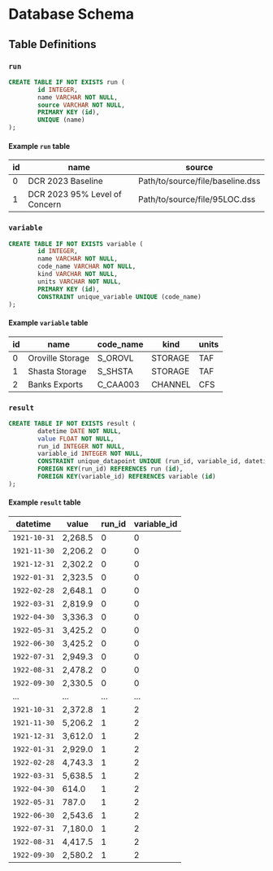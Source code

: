 
# Database Schema

## Table Definitions

### `run`

```sql
CREATE TABLE IF NOT EXISTS run (
        id INTEGER,
        name VARCHAR NOT NULL, 
        source VARCHAR NOT NULL,
        PRIMARY KEY (id), 
        UNIQUE (name)
);
```

#### Example `run` table

| id | name                          | source                           |
| -- | ----                          | ------                           |
| 0  | DCR 2023 Baseline             | Path/to/source/file/baseline.dss |
| 1  | DCR 2023 95% Level of Concern | Path/to/source/file/95LOC.dss    |

### `variable`

```sql
CREATE TABLE IF NOT EXISTS variable (
        id INTEGER,
        name VARCHAR NOT NULL, 
        code_name VARCHAR NOT NULL, 
        kind VARCHAR NOT NULL, 
        units VARCHAR NOT NULL,
        PRIMARY KEY (id),
        CONSTRAINT unique_variable UNIQUE (code_name)
);
```

#### Example `variable` table

| id | name             | code_name | kind    | units |
| -- | ----             | --------- | ----    | ----- |
| 0  | Oroville Storage | S_OROVL   | STORAGE | TAF   |
| 1  | Shasta Storage   | S_SHSTA   | STORAGE | TAF   |
| 2  | Banks Exports    | C_CAA003  | CHANNEL | CFS   |

### `result`

```sql
CREATE TABLE IF NOT EXISTS result (
        datetime DATE NOT NULL, 
        value FLOAT NOT NULL, 
        run_id INTEGER NOT NULL, 
        variable_id INTEGER NOT NULL, 
        CONSTRAINT unique_datapoint UNIQUE (run_id, variable_id, datetime), 
        FOREIGN KEY(run_id) REFERENCES run (id), 
        FOREIGN KEY(variable_id) REFERENCES variable (id)
);
```

#### Example `result` table

| datetime     | value   | run_id | variable_id |
| --------     | ----    | -----  | ----------- |
| `1921-10-31` | 2,268.5 | 0      | 0           |
| `1921-11-30` | 2,206.2 | 0      | 0           |
| `1921-12-31` | 2,302.2 | 0      | 0           |
| `1922-01-31` | 2,323.5 | 0      | 0           |
| `1922-02-28` | 2,648.1 | 0      | 0           |
| `1922-03-31` | 2,819.9 | 0      | 0           |
| `1922-04-30` | 3,336.3 | 0      | 0           |
| `1922-05-31` | 3,425.2 | 0      | 0           |
| `1922-06-30` | 3,425.2 | 0      | 0           |
| `1922-07-31` | 2,949.3 | 0      | 0           |
| `1922-08-31` | 2,478.2 | 0      | 0           |
| `1922-09-30` | 2,330.5 | 0      | 0           |
| ...          | ...     | ...    | ...         |
| `1921-10-31` | 2,372.8 | 1      | 2           |
| `1921-11-30` | 5,206.2 | 1      | 2           |
| `1921-12-31` | 3,612.0 | 1      | 2           |
| `1922-01-31` | 2,929.0 | 1      | 2           |
| `1922-02-28` | 4,743.3 | 1      | 2           |
| `1922-03-31` | 5,638.5 | 1      | 2           |
| `1922-04-30` | 614.0   | 1      | 2           |
| `1922-05-31` | 787.0   | 1      | 2           |
| `1922-06-30` | 2,543.6 | 1      | 2           |
| `1922-07-31` | 7,180.0 | 1      | 2           |
| `1922-08-31` | 4,417.5 | 1      | 2           |
| `1922-09-30` | 2,580.2 | 1      | 2           |
